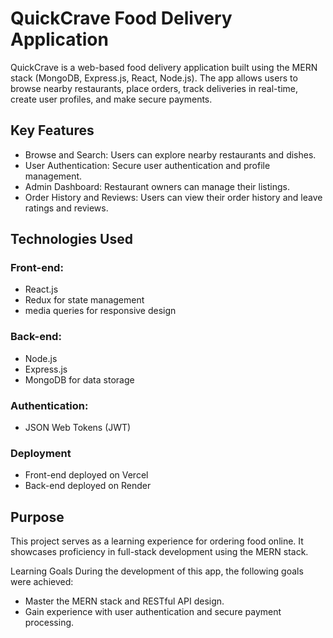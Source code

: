 # QuickCrave Food Delivery Application
QuickCrave is a web-based food delivery application built using the MERN stack (MongoDB, Express.js, React, Node.js). The app allows users to browse nearby restaurants, place orders, track deliveries in real-time, create user profiles, and make secure payments.

## Key Features
- Browse and Search: Users can explore nearby restaurants and dishes.
- User Authentication: Secure user authentication and profile management.
- Admin Dashboard: Restaurant owners can manage their listings.
- Order History and Reviews: Users can view their order history and leave ratings and reviews.
## Technologies Used
### Front-end:
- React.js
- Redux for state management
- media queries for responsive design
### Back-end:
- Node.js
- Express.js
- MongoDB for data storage
### Authentication:
- JSON Web Tokens (JWT)
### Deployment
- Front-end deployed on Vercel
- Back-end deployed on Render
## Purpose
This project serves as  a learning experience for ordering food online. It showcases proficiency in full-stack development using the MERN stack.

Learning Goals
During the development of this app, the following goals were achieved:

- Master the MERN stack and RESTful API design.
- Gain experience with user authentication and secure payment processing.
